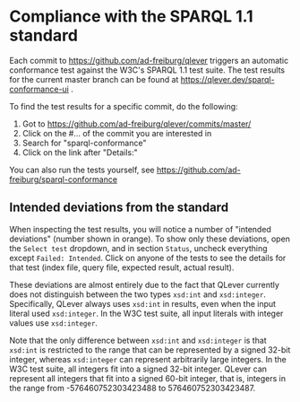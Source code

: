 # Compliance with the SPARQL 1.1 standard

Each commit to https://github.com/ad-freiburg/qlever triggers an automatic
conformance test against the W3C's SPARQL 1.1 test suite. The test results for
the current master branch can be found at https://qlever.dev/sparql-conformance-ui .

To find the test results for a specific commit, do the following:

1. Got to https://github.com/ad-freiburg/qlever/commits/master/
2. Click on the #... of the commit you are interested in
3. Search for "sparql-conformance"
4. Click on the link after "Details:"

You can also run the tests yourself, see https://github.com/ad-freiburg/sparql-conformance

## Intended deviations from the standard

When inspecting the test results, you will notice a number of "intended
deviations" (number shown in orange). To show only these deviations, open the
`Select test` dropdown, and in section `Status`, uncheck everything except
`Failed: Intended`. Click on anyone of the tests to see the details for that
test (index file, query file, expected result, actual result).

These deviations are almost entirely due to the fact that QLever currently does
not distinguish between the two types `xsd:int` and `xsd:integer`.
Specifically, QLever always uses `xsd:int` in results, even when the input
literal used `xsd:integer`. In the W3C test suite, all input literals with
integer values use `xsd:integer`.

Note that the only difference between `xsd:int` and `xsd:integer` is that
`xsd:int` is restricted to the range that can be represented by a signed 32-bit
integer, whereas `xsd:integer` can represent arbitrarily large integers. In the
W3C test suite, all integers fit into a signed 32-bit integer. QLever can
represent all integers that fit into a signed 60-bit integer, that is, integers
in the range from -576460752303423488 to 576460752303423487.

